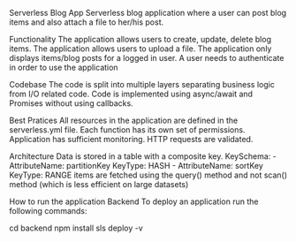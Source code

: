 Serverless Blog App
Serverless blog application where a user can post blog items and also attach a file to her/his post.

Functionality
The application allows users to create, update, delete blog items.
The application allows users to upload a file.
The application only displays items/blog posts for a logged in user.
A user needs to authenticate in order to use the application


Codebase
The code is split into multiple layers separating business logic from I/O related code.
Code is implemented using async/await and Promises without using callbacks.

Best Pratices
All resources in the application are defined in the serverless.yml file.
Each function has its own set of permissions.
Application has sufficient monitoring.
HTTP requests are validated.

Architecture
Data is stored in a table with a composite key.
KeySchema:
      - AttributeName: partitionKey
        KeyType: HASH
      - AttributeName: sortKey
        KeyType: RANGE
items are fetched using the query() method and not scan() method (which is less efficient on large datasets)

How to run the application
Backend
To deploy an application run the following commands:

cd backend
npm install
sls deploy -v